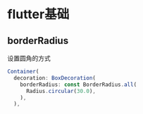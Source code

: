 # flutter基础

## borderRadius

设置圆角的方式
```js
Container(
  decoration: BoxDecoration(
    borderRadius: const BorderRadius.all(
      Radius.circular(30.0),
    ),
  ),
```
